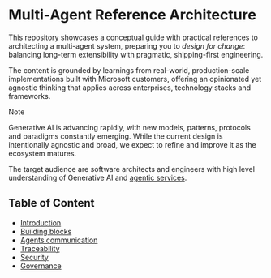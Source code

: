 # Multi-Agent Reference Architecture

This repository showcases a conceptual guide with practical references to architecting a multi-agent system, preparing you to _design for change_: balancing long-term extensibility with pragmatic, shipping-first engineering.

The content is grounded by learnings from real-world, production-scale implementations built with Microsoft customers, offering an opinionated yet agnostic thinking that applies across enterprises, technology stacks and frameworks.

> [!NOTE]  
> Generative AI is advancing rapidly, with new models, patterns, protocols and paradigms constantly emerging. While the current design is intentionally agnostic and broad, we expect to refine and improve it as the ecosystem matures.

The target audience are software architects and engineers with high level understanding of Generative AI and [agentic services](https://www.anthropic.com/engineering/building-effective-agents).

## Table of Content

- [Introduction](./docs/Introduction.md)
- [Building blocks](./docs/building-blocks/README.md)
- [Agents communication](./docs/agents-communication/README.md)
- [Traceability](./docs/traceability/README.md)
- [Security](./docs/security/README.md)
- [Governance](./docs/governance/README.md)
